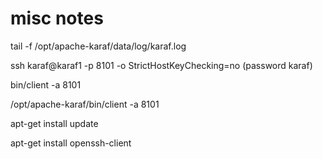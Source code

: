 # misc notes

 tail -f /opt/apache-karaf/data/log/karaf.log
 
 ssh karaf@karaf1 -p 8101  -o StrictHostKeyChecking=no
 (password karaf)
 
 bin/client -a 8101
 
  /opt/apache-karaf/bin/client -a 8101
 
apt-get install update
  
apt-get install openssh-client